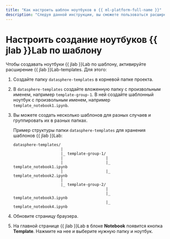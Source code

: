 ```yaml
---
title: "Как настроить шаблон ноутбуков в {{ ml-platform-full-name }}"
description: "Следуя данной инструкции, вы сможете пользоваться расширением {{ jlab }}Lab-templates."
---
```


# Настроить создание ноутбуков {{ jlab }}Lab по шаблону

Чтобы создавать ноутбуки {{ jlab }}Lab по шаблону, активируйте расширение {{ jlab }}Lab-templates. Для этого:

1. Создайте папку `datasphere-templates` в корневой папке проекта.
1. В `datasphere-templates` создайте вложенную папку с произвольным именем, например `template-group-1`. В ней создайте шаблонный ноутбук с произвольным именем, например `template_notebook1.ipynb`.
1. Вы можете создать несколько шаблонов для разных случаев и группировать их в разных папках.

    Пример структуры папки `datasphere-templates` для хранения шаблонов {{ jlab }}Lab:

    ```text
    datasphere-templates/
                         |
                         |_ template-group-1/
                         |                   |
                         |                   |_ template_notebook1.ipynb
                         |                   |_ template_notebook2.ipynb
                         |
                         |_ template-group-2/
                                             |
                                             |_ template_notebook3.ipynb
                                             |_ template_notebook4.ipynb
    ```

1. Обновите страницу браузера.
1. На главной странице {{ jlab }}Lab в блоке **Notebook** появится кнопка **Template**. Нажмите на нее и выберите нужную папку и ноутбук.
